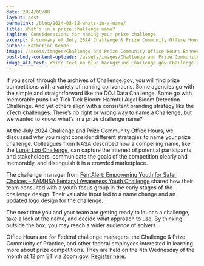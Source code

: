 ```yaml
---
date: 2024/08/08
layout: post
permalink: /blog/2024-08-12-whats-in-a-name/
title: What’s in a prize challenge name? 
tagline: Considerations for naming your prize challenge
excerpt: A summary of July 2024 Challenge & Prize Community Office Hour discussion on naming prize challenges.
author: Katherine Kempe
image: /assets/images/Challenge and Prize Community Office Hours Banner.png
post-body-content-uploads: /assets/images/Challenge and Prize Community Office Hours Banner.png
image_alt_text: White text on blue background Challenge.gov Challenge and Prize Community Office Hours 4th Wednesday of each month 12 PM ET
---
```


<p>If you scroll through the archives of Challenge.gov, you will find prize competitions with a variety of naming conventions. Some agencies go with the simple and straightforward like the DOJ Data Challenge. Some go with memorable puns like Tick Tick Bloom: Harmful Algal Bloom Detection Challenge. And yet others align with a consistent branding strategy like the xTech challenges. There’s no right or wrong way to name a Challenge, but we wanted to know: what’s in a prize challenge name?</p> 

<p>At the July 2024 Challenge and Prize Community Office Hours, we discussed why you might consider different strategies to name your prize challenge. Colleagues from NASA described how a compelling name, like the <a href="https://www.herox.com/LunarLoo/teams">Lunar Loo Challenge</a>, can capture the interest of potential participants and stakeholders, communicate the goals of the competition clearly and memorably, and distinguish it in a crowded marketplace.</p> 
<p>The challenge manager from <a href="https://www.challenge.gov/?challenge=fentalert-empowering-youth-for-safer-choices---samhsa-fentanyl-awareness-youth-challenge">FentAlert: Empowering Youth for Safer Choices – SAMHSA Fentanyl Awareness Youth Challenge</a> shared how their team consulted with a youth focus group in the early stages of the challenge design. Their valuable input led to a name change and an updated logo design for the challenge.</p>
<p>The next time you and your team are getting ready to launch a challenge, take a look at the name, and decide what approach to use. By thinking outside the box, you may reach a wider audience of solvers.</p> 
<p>Office Hours are for Federal challenge managers, the Challenge & Prize Community of Practice, and other federal employees interested in learning more about prize competitions. They are held on the 4th Wednesday of the month at 12 pm ET via Zoom.gov. <a href="https://gsa.zoomgov.com/meeting/register/vJIscOuurjkuGRsY2rziMZDcn5cGAVax8XM#/registration">Register here.</a></p>
